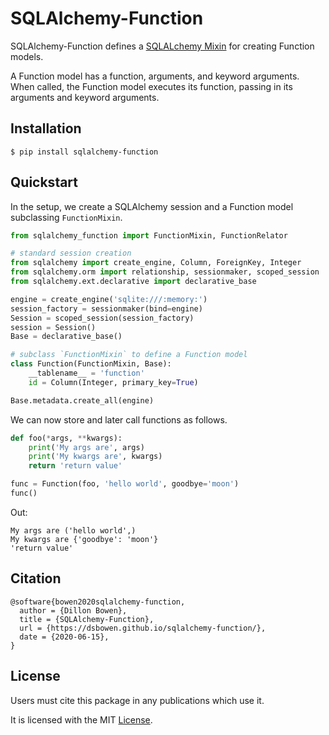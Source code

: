 # SQLAlchemy-Function

SQLAlchemy-Function defines a [SQLALchemy Mixin](https://docs.sqlalchemy.org/en/13/orm/extensions/declarative/mixins.html) for creating Function models.

A Function model has a function, arguments, and keyword arguments. When called, the Function model executes its function, passing in its arguments and keyword arguments.

## Installation

```
$ pip install sqlalchemy-function
```

## Quickstart

In the setup, we create a SQLAlchemy session and a Function model  
subclassing `FunctionMixin`.

```python
from sqlalchemy_function import FunctionMixin, FunctionRelator

# standard session creation
from sqlalchemy import create_engine, Column, ForeignKey, Integer
from sqlalchemy.orm import relationship, sessionmaker, scoped_session
from sqlalchemy.ext.declarative import declarative_base

engine = create_engine('sqlite:///:memory:')
session_factory = sessionmaker(bind=engine)
Session = scoped_session(session_factory)
session = Session()
Base = declarative_base()

# subclass `FunctionMixin` to define a Function model
class Function(FunctionMixin, Base):
    __tablename__ = 'function'
    id = Column(Integer, primary_key=True)

Base.metadata.create_all(engine)
```

We can now store and later call functions as follows.

```python
def foo(*args, **kwargs):
    print('My args are', args)
    print('My kwargs are', kwargs)
    return 'return value'

func = Function(foo, 'hello world', goodbye='moon')
func()
```

Out:

```
My args are ('hello world',)
My kwargs are {'goodbye': 'moon'}
'return value'
```

## Citation

```
@software{bowen2020sqlalchemy-function,
  author = {Dillon Bowen},
  title = {SQLAlchemy-Function},
  url = {https://dsbowen.github.io/sqlalchemy-function/},
  date = {2020-06-15},
}
```

## License

Users must cite this package in any publications which use it.

It is licensed with the MIT [License](https://github.com/dsbowen/sqlalchemy-function/blob/master/LICENSE).